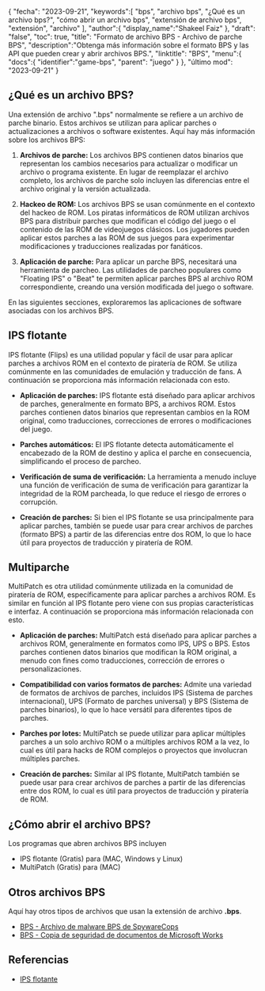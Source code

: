 {
"fecha": "2023-09-21",
   "keywords":[
"bps",
"archivo bps",
"¿Qué es un archivo bps?",
"cómo abrir un archivo bps",
"extensión de archivo bps",
"extensión",
"archivo"
],
   "author":{
"display_name":"Shakeel Faiz"
},
"draft": "false",
"toc": true,
"title": "Formato de archivo BPS - Archivo de parche BPS",
   "description":"Obtenga más información sobre el formato BPS y las API que pueden crear y abrir archivos BPS.",
"linktitle": "BPS",
   "menu":{
      "docs":{
         "identifier":"game-bps",
"parent": "juego"
}
},
"último mod": "2023-09-21"
}

## ¿Qué es un archivo BPS?

Una extensión de archivo ".bps" normalmente se refiere a un archivo de parche binario. Estos archivos se utilizan para aplicar parches o actualizaciones a archivos o software existentes. Aquí hay más información sobre los archivos BPS:

1. **Archivos de parche:** Los archivos BPS contienen datos binarios que representan los cambios necesarios para actualizar o modificar un archivo o programa existente. En lugar de reemplazar el archivo completo, los archivos de parche solo incluyen las diferencias entre el archivo original y la versión actualizada.

2. **Hackeo de ROM:** Los archivos BPS se usan comúnmente en el contexto del hackeo de ROM. Los piratas informáticos de ROM utilizan archivos BPS para distribuir parches que modifican el código del juego o el contenido de las ROM de videojuegos clásicos. Los jugadores pueden aplicar estos parches a las ROM de sus juegos para experimentar modificaciones y traducciones realizadas por fanáticos.

3. **Aplicación de parche:** Para aplicar un parche BPS, necesitará una herramienta de parcheo. Las utilidades de parcheo populares como "Floating IPS" o "Beat" te permiten aplicar parches BPS al archivo ROM correspondiente, creando una versión modificada del juego o software.

En las siguientes secciones, exploraremos las aplicaciones de software asociadas con los archivos BPS.

## IPS flotante

IPS flotante (Flips) es una utilidad popular y fácil de usar para aplicar parches a archivos ROM en el contexto de piratería de ROM. Se utiliza comúnmente en las comunidades de emulación y traducción de fans. A continuación se proporciona más información relacionada con esto.

- **Aplicación de parches:** IPS flotante está diseñado para aplicar archivos de parches, generalmente en formato BPS, a archivos ROM. Estos parches contienen datos binarios que representan cambios en la ROM original, como traducciones, correcciones de errores o modificaciones del juego.

- **Parches automáticos:** El IPS flotante detecta automáticamente el encabezado de la ROM de destino y aplica el parche en consecuencia, simplificando el proceso de parcheo.

- **Verificación de suma de verificación:** La herramienta a menudo incluye una función de verificación de suma de verificación para garantizar la integridad de la ROM parcheada, lo que reduce el riesgo de errores o corrupción.

- **Creación de parches:** Si bien el IPS flotante se usa principalmente para aplicar parches, también se puede usar para crear archivos de parches (formato BPS) a partir de las diferencias entre dos ROM, lo que lo hace útil para proyectos de traducción y piratería de ROM.

## Multiparche

MultiPatch es otra utilidad comúnmente utilizada en la comunidad de piratería de ROM, específicamente para aplicar parches a archivos ROM. Es similar en función al IPS flotante pero viene con sus propias características e interfaz. A continuación se proporciona más información relacionada con esto.

- **Aplicación de parches:** MultiPatch está diseñado para aplicar parches a archivos ROM, generalmente en formatos como IPS, UPS o BPS. Estos parches contienen datos binarios que modifican la ROM original, a menudo con fines como traducciones, corrección de errores o personalizaciones.

- **Compatibilidad con varios formatos de parches:** Admite una variedad de formatos de archivos de parches, incluidos IPS (Sistema de parches internacional), UPS (Formato de parches universal) y BPS (Sistema de parches binarios), lo que lo hace versátil para diferentes tipos de parches.

- **Parches por lotes:** MultiPatch se puede utilizar para aplicar múltiples parches a un solo archivo ROM o a múltiples archivos ROM a la vez, lo cual es útil para hacks de ROM complejos o proyectos que involucran múltiples parches.

- **Creación de parches:** Similar al IPS flotante, MultiPatch también se puede usar para crear archivos de parches a partir de las diferencias entre dos ROM, lo cual es útil para proyectos de traducción y piratería de ROM.

## ¿Cómo abrir el archivo BPS?

Los programas que abren archivos BPS incluyen

- IPS flotante (Gratis) para (MAC, Windows y Linux)
- MultiPatch (Gratis) para (MAC)

## Otros archivos BPS

Aquí hay otros tipos de archivos que usan la extensión de archivo **.bps**.

- [BPS - Archivo de malware BPS de SpywareCops](/es/misc/bps-malware/)
- [BPS - Copia de seguridad de documentos de Microsoft Works](/es/misc/bps-works/)

## Referencias
* [IPS flotante](https://www.gamebrew.org/wiki/Floating_IPS)

